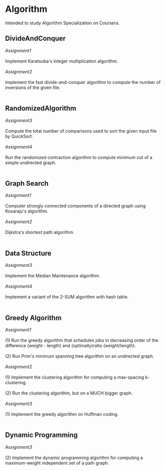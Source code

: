 # Algorithm
Intended to study Algorithm Specialization on Coursera.

## DivideAndConquer <br>
*Assignment1* <br><br>
  Implement Karatsuba's integer multiplication algorithm. <br><br>
*Assignment2* <br><br>
  Implement the fast divide-and-conquer algorithm to compute the number of inversions of the given file. <br><br>

## RandomizedAlgorithm <br>
*Assignment3* <br><br>
  Compute the total number of comparisons used to sort the given input file by QuickSort. <br><br>
*Assignment4* <br><br>
  Run the randomized contraction algorithm to compute minimum cut of a simple undirected graph. <br><br>

## Graph Search <br>
*Assignment1* <br><br>
  Computer strongly connected components of a directed graph using Kosaraju's algorithm. <br><br>
*Assignment2* <br><br>
  Dijkstra's shortest path algorithm. <br><br>

## Data Structure <br>
*Assignment3* <br><br>
  Implement the Median Maintenance algorithm. <br><br>
*Assignment4* <br><br>
  Implement a variant of the 2-SUM algorithm with hash table. <br><br>

## Greedy Algorithm <br>
*Assignment1* <br><br>
(1) Run the greedy algorithm that schedules jobs in decreasing order of the difference (weight - length) and (optimally)ratio (weight/length). <br><br>
(2) Run Prim's minimum spanning tree algorithm on an undirected graph. <br><br>
*Assignment2* <br><br>
(1) Implement the clustering algorithm for computing a max-spacing k-clustering. <br><br>
(2) Run the clustering algorithm, but on a MUCH bigger graph. <br><br>
*Assignment3* <br><br>
(1) Implement the greedy algorithm on Huffman coding. <br><br>

## Dynamic Programming <br>
*Assignment3* <br><br>
(2) Implement the dynamic programming algorithm for computing a maximum-weight independent set of a path graph. <br><br>

